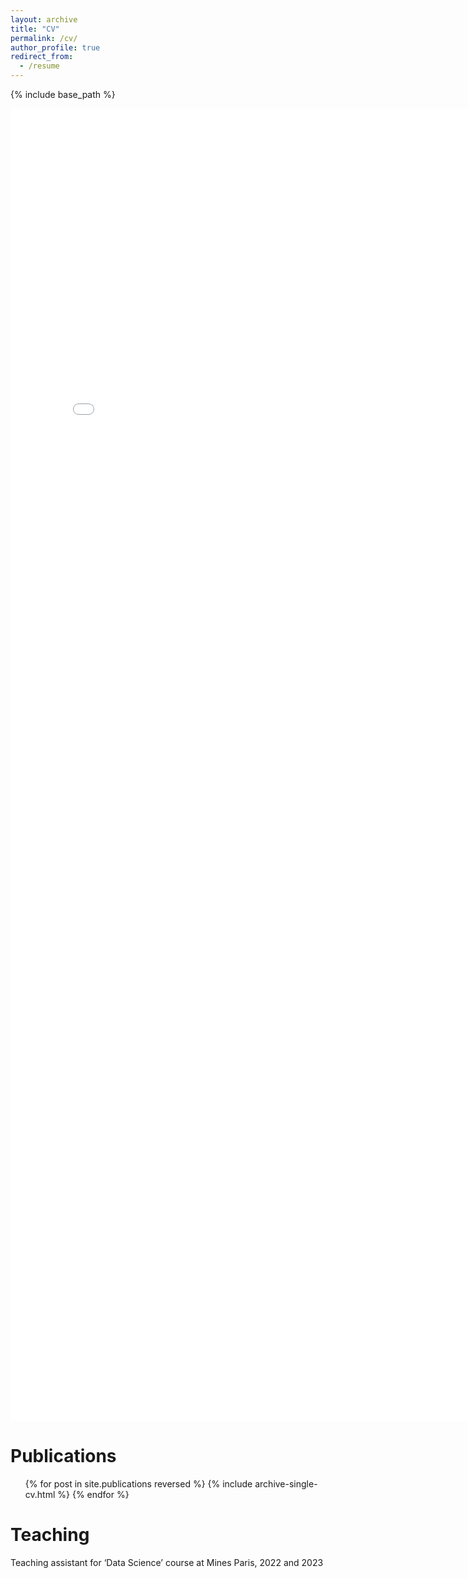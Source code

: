 ```yaml
---
layout: archive
title: "CV"
permalink: /cv/
author_profile: true
redirect_from:
  - /resume
---
```


{% include base_path %}

<embed src="Resume_Mathieu_Molina.pdf.pdf" width="800px" height="2100px" />
  

Publications
======
  <ul>{% for post in site.publications reversed %}
    {% include archive-single-cv.html %}
  {% endfor %}</ul>

  
Teaching
======
  Teaching assistant for ‘Data Science’ course at Mines Paris, 2022 and 2023 
